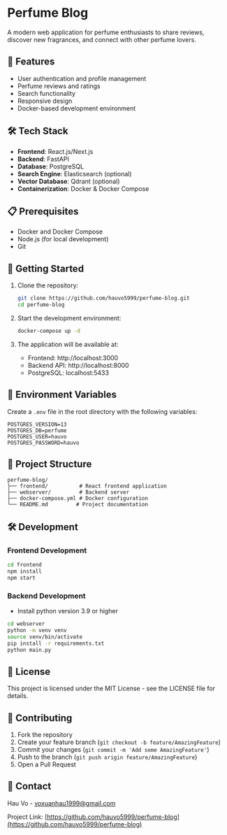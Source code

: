 # Perfume Blog

A modern web application for perfume enthusiasts to share reviews, discover new fragrances, and connect with other perfume lovers.

## 🚀 Features

- User authentication and profile management
- Perfume reviews and ratings
- Search functionality
- Responsive design
- Docker-based development environment

## 🛠 Tech Stack

- **Frontend**: React.js/Next.js
- **Backend**: FastAPI
- **Database**: PostgreSQL
- **Search Engine**: Elasticsearch (optional)
- **Vector Database**: Qdrant (optional)
- **Containerization**: Docker & Docker Compose

## 📋 Prerequisites

- Docker and Docker Compose
- Node.js (for local development)
- Git

## 🚀 Getting Started

1. Clone the repository:
   ```bash
   git clone https://github.com/hauvo5999/perfume-blog.git
   cd perfume-blog
   ```

2. Start the development environment:
   ```bash
   docker-compose up -d
   ```

3. The application will be available at:
   - Frontend: http://localhost:3000
   - Backend API: http://localhost:8000
   - PostgreSQL: localhost:5433

## 🔧 Environment Variables

Create a `.env` file in the root directory with the following variables:

```env
POSTGRES_VERSION=13
POSTGRES_DB=perfume
POSTGRES_USER=hauvo
POSTGRES_PASSWORD=hauvo
```

## 📁 Project Structure

```
perfume-blog/
├── frontend/          # React frontend application
├── webserver/         # Backend server
├── docker-compose.yml # Docker configuration
└── README.md         # Project documentation
```

## 🛠 Development

### Frontend Development
```bash
cd frontend
npm install
npm start
```

### Backend Development
- Install python version 3.9 or higher
```bash
cd webserver
python -m venv venv
source venv/bin/activate
pip install -r requirements.txt
python main.py
```

## 📝 License

This project is licensed under the MIT License - see the LICENSE file for details.

## 👥 Contributing

1. Fork the repository
2. Create your feature branch (`git checkout -b feature/AmazingFeature`)
3. Commit your changes (`git commit -m 'Add some AmazingFeature'`)
4. Push to the branch (`git push origin feature/AmazingFeature`)
5. Open a Pull Request

## 📧 Contact

Hau Vo - voxuanhau1999@gmail.com

Project Link: [https://github.com/hauvo5999/perfume-blog](https://github.com/hauvo5999/perfume-blog)